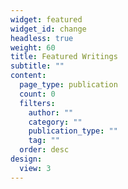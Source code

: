 ```yaml
---
widget: featured
widget_id: change
headless: true
weight: 60
title: Featured Writings
subtitle: ""
content:
  page_type: publication
  count: 0
  filters:
    author: ""
    category: ""
    publication_type: ""
    tag: ""
  order: desc
design:
  view: 3
---
```

